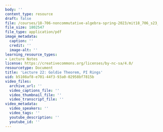 ```yaml
---
body: ''
content_type: resource
draft: false
file: /courses/18-706-noncommutative-algebra-spring-2023/mit18_706_s23_lec22.pdf
file_size: 1802547
file_type: application/pdf
image_metadata:
  caption: ''
  credit: ''
  image-alt: ''
learning_resource_types:
- Lecture Notes
license: https://creativecommons.org/licenses/by-nc-sa/4.0/
resourcetype: Document
title: 'Lecture 22: Goldie Theorem, PI Rings'
uid: b5108af8-e701-44f3-93a0-02958bf7815b
video_files:
  archive_url: ''
  video_captions_file: ''
  video_thumbnail_file: ''
  video_transcript_file: ''
video_metadata:
  video_speakers: ''
  video_tags: ''
  youtube_description: ''
  youtube_id: ''
---
```

